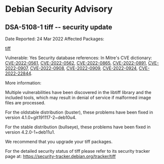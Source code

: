 
Debian Security Advisory
========================


DSA-5108-1 tiff -- security update
----------------------------------



Date Reported:
24 Mar 2022
Affected Packages:

[tiff](https://packages.debian.org/src:tiff)

Vulnerable:
Yes
Security database references:
In Mitre's CVE dictionary: [CVE-2022-0561](https://security-tracker.debian.org/tracker/CVE-2022-0561), [CVE-2022-0562](https://security-tracker.debian.org/tracker/CVE-2022-0562), [CVE-2022-0865](https://security-tracker.debian.org/tracker/CVE-2022-0865), [CVE-2022-0891](https://security-tracker.debian.org/tracker/CVE-2022-0891), [CVE-2022-0907](https://security-tracker.debian.org/tracker/CVE-2022-0907), [CVE-2022-0908](https://security-tracker.debian.org/tracker/CVE-2022-0908), [CVE-2022-0909](https://security-tracker.debian.org/tracker/CVE-2022-0909), [CVE-2022-0924](https://security-tracker.debian.org/tracker/CVE-2022-0924), [CVE-2022-22844](https://security-tracker.debian.org/tracker/CVE-2022-22844).  

More information:

Multiple vulnerabilities have been discovered in the libtiff library
and the included tools, which may result in denial of service if
malformed image files are processed.


For the oldstable distribution (buster), these problems have been fixed
in version 4.1.0+git191117-2~deb10u4.


For the stable distribution (bullseye), these problems have been fixed in
version 4.2.0-1+deb11u1.


We recommend that you upgrade your tiff packages.


For the detailed security status of tiff please refer to
its security tracker page at:
<https://security-tracker.debian.org/tracker/tiff>





